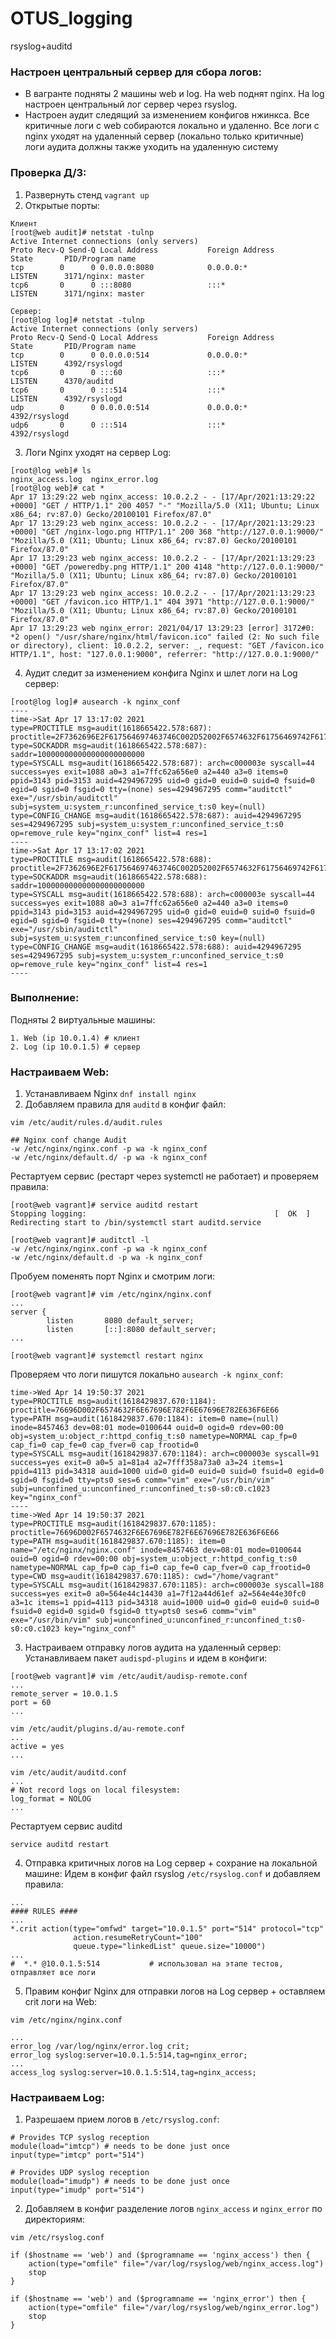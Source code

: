 # OTUS_logging
rsyslog+auditd

### Настроен центральный сервер для сбора логов:
 - В вагранте подняты 2 машины web и log. На web поднят nginx. На log настроен центральный лог сервер через rsyslog.  
 - Настроен аудит следящий за изменением конфигов нжинкса. Все критичные логи с web собираются локально и удаленно. Все логи с nginx уходят на удаленный сервер (локально только критичные) логи аудита должны также уходить на удаленную систему


### Проверка Д/З:
1. Развернуть стенд `vagrant up`
2. Открытые порты: 
```
Клиент
[root@web audit]# netstat -tulnp
Active Internet connections (only servers)
Proto Recv-Q Send-Q Local Address           Foreign Address         State       PID/Program name         
tcp        0      0 0.0.0.0:8080            0.0.0.0:*               LISTEN      3171/nginx: master  
tcp6       0      0 :::8080                 :::*                    LISTEN      3171/nginx: master  
 
Сервер: 
[root@log log]# netstat -tulnp
Active Internet connections (only servers)
Proto Recv-Q Send-Q Local Address           Foreign Address         State       PID/Program name    
tcp        0      0 0.0.0.0:514             0.0.0.0:*               LISTEN      4392/rsyslogd               
tcp6       0      0 :::60                   :::*                    LISTEN      4370/auditd         
tcp6       0      0 :::514                  :::*                    LISTEN      4392/rsyslogd       
udp        0      0 0.0.0.0:514             0.0.0.0:*                           4392/rsyslogd       
udp6       0      0 :::514                  :::*                                4392/rsyslogd       
```
3. Логи Nginx уходят на сервер Log: 

```
[root@log web]# ls
nginx_access.log  nginx_error.log
[root@log web]# cat *
Apr 17 13:29:22 web nginx_access: 10.0.2.2 - - [17/Apr/2021:13:29:22 +0000] "GET / HTTP/1.1" 200 4057 "-" "Mozilla/5.0 (X11; Ubuntu; Linux x86_64; rv:87.0) Gecko/20100101 Firefox/87.0"
Apr 17 13:29:23 web nginx_access: 10.0.2.2 - - [17/Apr/2021:13:29:23 +0000] "GET /nginx-logo.png HTTP/1.1" 200 368 "http://127.0.0.1:9000/" "Mozilla/5.0 (X11; Ubuntu; Linux x86_64; rv:87.0) Gecko/20100101 Firefox/87.0"
Apr 17 13:29:23 web nginx_access: 10.0.2.2 - - [17/Apr/2021:13:29:23 +0000] "GET /poweredby.png HTTP/1.1" 200 4148 "http://127.0.0.1:9000/" "Mozilla/5.0 (X11; Ubuntu; Linux x86_64; rv:87.0) Gecko/20100101 Firefox/87.0"
Apr 17 13:29:23 web nginx_access: 10.0.2.2 - - [17/Apr/2021:13:29:23 +0000] "GET /favicon.ico HTTP/1.1" 404 3971 "http://127.0.0.1:9000/" "Mozilla/5.0 (X11; Ubuntu; Linux x86_64; rv:87.0) Gecko/20100101 Firefox/87.0"
Apr 17 13:29:23 web nginx_error: 2021/04/17 13:29:23 [error] 3172#0: *2 open() "/usr/share/nginx/html/favicon.ico" failed (2: No such file or directory), client: 10.0.2.2, server: _, request: "GET /favicon.ico HTTP/1.1", host: "127.0.0.1:9000", referrer: "http://127.0.0.1:9000/"
```
4. Аудит следит за изменением конфига Nginx и шлет логи на Log сервер:

```
[root@log log]# ausearch -k nginx_conf
----
time->Sat Apr 17 13:17:02 2021
type=PROCTITLE msg=audit(1618665422.578:687): proctitle=2F7362696E2F617564697463746C002D52002F6574632F61756469742F61756469742E72756C6573
type=SOCKADDR msg=audit(1618665422.578:687): saddr=100000000000000000000000
type=SYSCALL msg=audit(1618665422.578:687): arch=c000003e syscall=44 success=yes exit=1088 a0=3 a1=7ffc62a656e0 a2=440 a3=0 items=0 ppid=3143 pid=3153 auid=4294967295 uid=0 gid=0 euid=0 suid=0 fsuid=0 egid=0 sgid=0 fsgid=0 tty=(none) ses=4294967295 comm="auditctl" exe="/usr/sbin/auditctl" subj=system_u:system_r:unconfined_service_t:s0 key=(null)
type=CONFIG_CHANGE msg=audit(1618665422.578:687): auid=4294967295 ses=4294967295 subj=system_u:system_r:unconfined_service_t:s0 op=remove_rule key="nginx_conf" list=4 res=1
----
time->Sat Apr 17 13:17:02 2021
type=PROCTITLE msg=audit(1618665422.578:688): proctitle=2F7362696E2F617564697463746C002D52002F6574632F61756469742F61756469742E72756C6573
type=SOCKADDR msg=audit(1618665422.578:688): saddr=100000000000000000000000
type=SYSCALL msg=audit(1618665422.578:688): arch=c000003e syscall=44 success=yes exit=1088 a0=3 a1=7ffc62a656e0 a2=440 a3=0 items=0 ppid=3143 pid=3153 auid=4294967295 uid=0 gid=0 euid=0 suid=0 fsuid=0 egid=0 sgid=0 fsgid=0 tty=(none) ses=4294967295 comm="auditctl" exe="/usr/sbin/auditctl" subj=system_u:system_r:unconfined_service_t:s0 key=(null)
type=CONFIG_CHANGE msg=audit(1618665422.578:688): auid=4294967295 ses=4294967295 subj=system_u:system_r:unconfined_service_t:s0 op=remove_rule key="nginx_conf" list=4 res=1
----

```

### Выполнение:
Подняты 2 виртуальные машины:
```
1. Web (ip 10.0.1.4) # клиент
2. Log (ip 10.0.1.5) # сервер 
```

### Настраиваем Web: 
1. Устанавливаем Nginx `dnf install nginx`
2. Добавляем правила для `auditd` в конфиг файл:
```
vim /etc/audit/rules.d/audit.rules

## Nginx conf change Audit
-w /etc/nginx/nginx.conf -p wa -k nginx_conf
-w /etc/nginx/default.d/ -p wa -k nginx_conf
```
Рестартуем сервис (рестарт через systemctl не работает) и проверяем правила: 
```
[root@web vagrant]# service auditd restart
Stopping logging:                                          [  OK  ]
Redirecting start to /bin/systemctl start auditd.service

[root@web vagrant]# auditctl -l
-w /etc/nginx/nginx.conf -p wa -k nginx_conf
-w /etc/nginx/default.d -p wa -k nginx_conf
```
Пробуем поменять порт Nginx и смотрим логи: 
```
[root@web vagrant]# vim /etc/nginx/nginx.conf
...
server {
        listen       8080 default_server;
        listen       [::]:8080 default_server;
...

[root@web vagrant]# systemctl restart nginx
```

Проверяем что логи пишутся локально `ausearch -k nginx_conf`: 
```
time->Wed Apr 14 19:50:37 2021
type=PROCTITLE msg=audit(1618429837.670:1184): proctitle=76696D002F6574632F6E67696E782F6E67696E782E636F6E66
type=PATH msg=audit(1618429837.670:1184): item=0 name=(null) inode=8457463 dev=08:01 mode=0100644 ouid=0 ogid=0 rdev=00:00 obj=system_u:object_r:httpd_config_t:s0 nametype=NORMAL cap_fp=0 cap_fi=0 cap_fe=0 cap_fver=0 cap_frootid=0
type=SYSCALL msg=audit(1618429837.670:1184): arch=c000003e syscall=91 success=yes exit=0 a0=5 a1=81a4 a2=7fff358a73a0 a3=24 items=1 ppid=4113 pid=34318 auid=1000 uid=0 gid=0 euid=0 suid=0 fsuid=0 egid=0 sgid=0 fsgid=0 tty=pts0 ses=6 comm="vim" exe="/usr/bin/vim" subj=unconfined_u:unconfined_r:unconfined_t:s0-s0:c0.c1023 key="nginx_conf"
----
time->Wed Apr 14 19:50:37 2021
type=PROCTITLE msg=audit(1618429837.670:1185): proctitle=76696D002F6574632F6E67696E782F6E67696E782E636F6E66
type=PATH msg=audit(1618429837.670:1185): item=0 name="/etc/nginx/nginx.conf" inode=8457463 dev=08:01 mode=0100644 ouid=0 ogid=0 rdev=00:00 obj=system_u:object_r:httpd_config_t:s0 nametype=NORMAL cap_fp=0 cap_fi=0 cap_fe=0 cap_fver=0 cap_frootid=0
type=CWD msg=audit(1618429837.670:1185): cwd="/home/vagrant"
type=SYSCALL msg=audit(1618429837.670:1185): arch=c000003e syscall=188 success=yes exit=0 a0=564e44c14430 a1=7f12a44d61ef a2=564e44e30fc0 a3=1c items=1 ppid=4113 pid=34318 auid=1000 uid=0 gid=0 euid=0 suid=0 fsuid=0 egid=0 sgid=0 fsgid=0 tty=pts0 ses=6 comm="vim" exe="/usr/bin/vim" subj=unconfined_u:unconfined_r:unconfined_t:s0-s0:c0.c1023 key="nginx_conf"
```

3. Настраиваем отправку логов аудита на удаленный сервер: 
Устанавливаем пакет `audispd-plugins` и идем в конфиги: 
```
[root@web vagrant]# vim /etc/audit/audisp-remote.conf
...
remote_server = 10.0.1.5
port = 60
...

vim /etc/audit/plugins.d/au-remote.conf 
...
active = yes
...

vim /etc/audit/auditd.conf
...
# Not record logs on local filesystem:
log_format = NOLOG
...
```

Рестартуем сервис auditd 
```
service auditd restart
```
4. Отправка критичных логов на Log сервер + сохрание на локальной машине:
Идем в конфиг файл rsyslog `/etc/rsyslog.conf` и добавляем правила:
```
...
#### RULES ####
...
*.crit action(type="omfwd" target="10.0.1.5" port="514" protocol="tcp"
              action.resumeRetryCount="100"
              queue.type="linkedList" queue.size="10000")
...
#  *.* @10.0.1.5:514           # использовал на этапе тестов, отправляет все логи 
```

5. Правим конфиг Nginx для отправки логов на Log сервер + оставляем crit логи на Web: 
```
vim /etc/nginx/nginx.conf

...
error_log /var/log/nginx/error.log crit;
error_log syslog:server=10.0.1.5:514,tag=nginx_error;
...
access_log syslog:server=10.0.1.5:514,tag=nginx_access;

```



### Настраиваем Log:

1. Разрешаем прием логов в `/etc/rsyslog.conf`:
```
# Provides TCP syslog reception
module(load="imtcp") # needs to be done just once
input(type="imtcp" port="514")

# Provides UDP syslog reception
module(load="imudp") # needs to be done just once
input(type="imudp" port="514")
```

2. Добавляем в конфиг разделение логов `nginx_access` и `nginx_error` по директориям: 
```
vim /etc/rsyslog.conf

if ($hostname == 'web') and ($programname == 'nginx_access') then {
    action(type="omfile" file="/var/log/rsyslog/web/nginx_access.log")
    stop
}

if ($hostname == 'web') and ($programname == 'nginx_error') then {
    action(type="omfile" file="/var/log/rsyslog/web/nginx_error.log")
    stop
}
```

